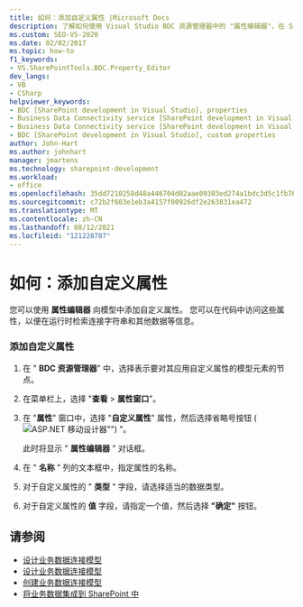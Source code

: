 ```yaml
---
title: 如何：添加自定义属性 |Microsoft Docs
description: 了解如何使用 Visual Studio BDC 资源管理器中的 "属性编辑器"，在 SharePoint 中将自定义属性添加到业务数据连接 (bdc) 模型。
ms.custom: SEO-VS-2020
ms.date: 02/02/2017
ms.topic: how-to
f1_keywords:
- VS.SharePointTools.BDC.Property_Editor
dev_langs:
- VB
- CSharp
helpviewer_keywords:
- BDC [SharePoint development in Visual Studio], properties
- Business Data Connectivity service [SharePoint development in Visual Studio], properties
- Business Data Connectivity service [SharePoint development in Visual Studio], custom properties
- BDC [SharePoint development in Visual Studio], custom properties
author: John-Hart
ms.author: johnhart
manager: jmartens
ms.technology: sharepoint-development
ms.workload:
- office
ms.openlocfilehash: 35dd7210258d48a446704d02aae09303ed274a1bdc3d5c1fb764692721821c2e
ms.sourcegitcommit: c72b2f603e1eb3a4157f00926df2e263831ea472
ms.translationtype: MT
ms.contentlocale: zh-CN
ms.lasthandoff: 08/12/2021
ms.locfileid: "121228787"
---
```

# <a name="how-to-add-a-custom-property"></a>如何：添加自定义属性
  您可以使用 **属性编辑器** 向模型中添加自定义属性。 您可以在代码中访问这些属性，以便在运行时检索连接字符串和其他数据等信息。

### <a name="to-add-a-custom-property"></a>添加自定义属性

1. 在 " **BDC 资源管理器**" 中，选择表示要对其应用自定义属性的模型元素的节点。

2. 在菜单栏上，选择 "**查看**  >  **属性窗口**"。

3. 在 "**属性**" 窗口中，选择 "**自定义属性**" 属性，然后选择省略号按钮 (![ASP.NET 移动设计器](../sharepoint/media/mwellipsis.gif "ASP.NET 移动设计器中的省略号")"") "。

     此时将显示 " **属性编辑器** " 对话框。

4. 在 " **名称** " 列的文本框中，指定属性的名称。

5. 对于自定义属性的 " **类型** " 字段，请选择适当的数据类型。

6. 对于自定义属性的 **值** 字段，请指定一个值，然后选择 **"确定"** 按钮。

## <a name="see-also"></a>请参阅
- [设计业务数据连接模型](../sharepoint/designing-a-business-data-connectivity-model.md)
- [设计业务数据连接模型](../sharepoint/designing-a-business-data-connectivity-model.md)
- [创建业务数据连接模型](../sharepoint/creating-a-business-data-connectivity-model.md)
- [将业务数据集成到 SharePoint 中](../sharepoint/integrating-business-data-into-sharepoint.md)
